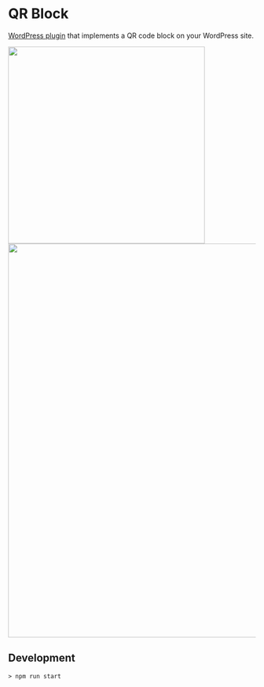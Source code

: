 # QR Block

[WordPress plugin](https://wordpress.org/plugins/qr-block/) that implements a QR code block on your WordPress site.

<img src="../assets/editing-qr-code.png?raw=true" width="400px" />

<img src="../assets/editing-with-block-settings.png" width="800px" />


## Development

```
> npm run start
```
